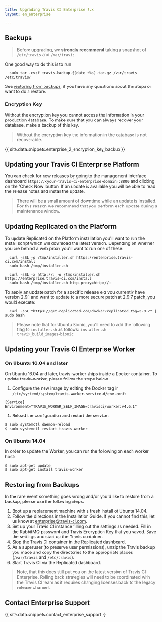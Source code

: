 ```yaml
---
title: Upgrading Travis CI Enterprise 2.x
layout: en_enterprise

---
```


## Backups

> Before upgrading, we **strongly recommend** taking a snapshot of `/etc/travis`
and `/var/travis`.

One good way to do this is to run
```
  sudo tar -cvzf travis-backup-$(date +%s).tar.gz /var/travis /etc/travis/
```
See [restoring from backups](#restoring-from-backups), if you have any questions about the steps or want to do a restore.

### Encryption Key

Without the encryption key you cannot access the information in your production database. To make sure that you can always recover your database, make a backup of this key.

> Without the encryption key the information in the database is not recoverable.

{{ site.data.snippets.enterprise_2_encryption_key_backup }}

## Updating your Travis CI Enterprise Platform

You can check for new releases by going to the management interface dashboard `https://<your-travis-ci-enterprise-domain>:8800` and clicking on the 'Check Now' button. If an update is available you will be able to read the release notes and install the update.

> There will be a small amount of downtime while an update is installed. For this reason we recommend that you perform each update during a maintenance window.

## Updating Replicated on the Platform

To update Replicated on the Platform installation you'll want to run
the install script which will download the latest version. Depending on
whether you are behind a web proxy you'll want to run one of these:

```
  curl -sSL -o /tmp/installer.sh https://enterprise.travis-ci.com/install
  sudo bash /tmp/installer.sh
```


```
  curl -sSL -x http://: -o /tmp/installer.sh https://enterprise.travis-ci.com/install
  sudo bash /tmp/installer.sh http-proxy=http://:
```

To apply an update patch for a specific release e.g you currently have version 2.9.1 and want to update to a more secure patch at 2.9.7 patch, you would execute:

```
  curl -sSL "https://get.replicated.com/docker?replicated_tag=2.9.7" | sudo bash
```
 
> Please note that for Ubuntu Bionic, you'll need to add the following flag to `installer.sh` as follows: `installer.sh --travis_build_images=bionic`

## Updating your Travis CI Enterprise Worker

### On Ubuntu 16.04 and later

On Ubuntu 16.04 and later, travis-worker ships inside a Docker container. To update travis-worker, please follow the steps below.

  1. Configure the new image by editing the Docker tag in `/etc/systemd/system/travis-worker.service.d/env.conf`:
  ```
  [Service]
  Environment="TRAVIS_WORKER_SELF_IMAGE=travisci/worker:v4.6.1"
  ```
  1. Reload the configuration and restart the service:
  ```
  $ sudo systemctl daemon-reload
  $ sudo systemctl restart travis-worker
  ```

### On Ubuntu 14.04

In order to update the Worker, you can run the following on each worker
host:

```
$ sudo apt-get update
$ sudo apt-get install travis-worker
```

## Restoring from Backups

In the rare event something goes wrong and/or you'd like to restore from a backup, please use the following steps:

1. Boot up a replacement machine with a fresh install of Ubuntu 14.04.
1. Follow the directions in the [Installation Guide](/user/enterprise/installation). If you cannot find this, let us know at [enterprise@travis-ci.com](mailto:enterprise@travis-ci.com).
1. Set up your Travis CI instance filling out the settings as needed. Fill in the RabbitMQ password and Travis Encryption Key that you saved. Save the settings and start up the Travis container.
1. Stop the Travis CI container in the Replicated dashboard.
1. As a superuser (to preserve user permissions), unzip the Travis backup you made and copy the directories to the appropriate places (`/var/travis` and `/etc/travis`).
1. Start Travis CI via the Replicated dashboard.

> Note, that this does still put you on the latest version of Travis CI Enterprise. Rolling back strategies will need to be coordinated with the Travis CI team as it requires changing licenses back to the legacy release channel.

## Contact Enterprise Support

{{ site.data.snippets.contact_enterprise_support }}
